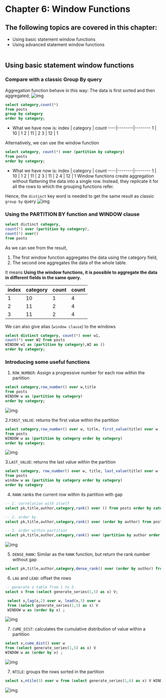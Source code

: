 # Chapter 6: Window Functions

## The following topics are covered in this chapter:
* Using basic statement window functions 
* Using advanced statement window functions
<br></br>

## Using basic statement window functions
### Compare with a classic Group By query
Aggregation function behave in this way: The data is first sorted and then aggregated;
![img](img/agg.png)

```sql
select category,count(*) 
from posts 
group by category 
order by category;
```

* What we have now is:
    index   | category | count
   ----|--------|--------
     1 | 10     | 1
     2 | 11     | 2
     3 | 12     | 1

Alternatively, we can use the window function
```sql
select category, count(*) over (partition by category) 
from posts 
order by category;
```
* What we have now is:
    index   | category | count
   ----|--------|--------
     1 | 10     | 1
     2 | 11     | 2
     3 | 11     | 2
     4 | 12     | 1
Window functions create aggregation without flattening the data into a single row. Instead, they replicate it for all the rows to which the grouping functions refer. 

Hence, the `distinct` key word is needed to get the same result as classic `group by` query
![img](img/win.png)

### Using the PARTITION BY function and WINDOW clause
```sql
select dictinct category, 
count(*) over (partition by category), 
count(*) over()
from posts
```

As we can see from the result,
1. The first window function aggregates the data using the category
field, 
2. The second one aggregates the data of the whole table.

It means **Using the window functions, it is possible to aggregate the data in different fields in the same query.**

index| category | count | count
----|--------|--------|--------|
1 | 10  | 1 | 4
2 | 11  | 2 | 4
3 | 11  | 2 | 4

We can also give alias (`window clause`) to the windows
```sql
select distinct category, count(*) over w1,
count(*) over W2 from posts
WINDOW w1 as (partition by category),W2 as ()
order by category;
```

### Introducing some useful functions
1. `ROW_NUMBER`: Assign a progressive number for each row within the partition
```sql
select category,row_number() over w,title
from posts 
WINDOW w as (partition by category) 
order by category;
```
![img](img/row_number.png)

2.`FIRST_VALUE`: returns the first value within the partition
```sql
select category,row_number() over w, title, first_value(title) over w
from posts 
WINDOW w as (partition by category order by category) 
order by category;
```
![img](img/first_value.png)

3.`LAST_VALUE`: returns the last value within the partition
```sql
select category, row_number() over w, title, last_value(title) over w
from posts
window w as (partition by category order by category)
order by category
```

4. `RANK` ranks the current row within its partition with gap
```sql
-- 1. correlation with itself
select pk,title,author,category,rank() over () from posts order by category;

-- 2. order by
select pk,title,author,category,rank() over (order by author) from posts

-- 3. order within partition
select pk,title,author,category,rank() over (partition by author order by category) from posts order by author;
```
![img](img/rank.png)

5. `DENSE_RANK`: Similar as the `RANK` function, but return the rank number without gap
```sql
select pk,title,author,category,dense_rank() over (order by author) from posts order by category;
```

6. `LAG` and `LEAD`: offset the rows

```sql
-- generate a table from 1 to 5
select x from (select generate_series(1,5) as x) V;

 select x,lag(x,2) over w, lead(x,3) over w 
 from (select generate_series(1,5) as x) V 
 WINDOW w as (order by x) ;
```
![img](img/lag_lead.png)

7. `CUME_DIST`: calculates the cumulative distribution of value within a partition
```sql
select x,cume_dist() over w 
from (select generate_series(1,5) as x) V 
WINDOW w as (order by x) ;
```
![img](img/cdr.png)

7. `NTILE`: groups the rows sorted in the partition
```sql
select x,ntile(3) over w from (select generate_series(1,6) as x) V WINDOW w as (order by x) ;
```
![img](img/ntile.png)